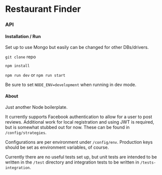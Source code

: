 # Restaurant Finder
### API

#### Installation / Run
Set up to use Mongo but easily can be changed for other DBs/drivers.

`git clone` repo

`npm install`

`npm run dev` or `npm run start`

Be sure to set `NODE_ENV=development` when running in dev mode.

#### About
Just another Node boilerplate.

It currently supports Facebook authentication to allow for a user to post
reviews.  Additional work for local registration and using JWT is required, 
but is somewhat stubbed out for now.  These can be found in `/config/strategies`.

Configurations are per environment under `/config/env`.  Production keys 
should be set as environment variables, of course.

Currently there are no useful tests set up, but unit tests are intended to be 
written in the `/test` directory and integration tests to be written in 
`/tests-integration`.
